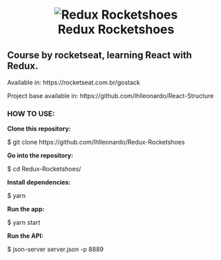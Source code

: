 <h1 align="center">
    <img alt="Redux Rocketshoes" src="https://camo.githubusercontent.com/e42868e1d9b1290402ecdcd17b831a281a28f2a7/68747470733a2f2f7265732e636c6f7564696e6172792e636f6d2f6c756b656d6f72616c65732f696d6167652f75706c6f61642f76313536323639363030302f726561646d655f6c6f676f732f72656163742d726f636b657473686f65735f6a79316c7a652e706e67" />
    <br>
    Redux Rocketshoes
</h1>
<h2>Course by rocketseat, learning React with Redux.</h2>
<p>Available in: https://rocketseat.com.br/gostack</p>
<p>Project base available in: https://github.com/lhlleonardo/React-Structure</p>
<h3>HOW TO USE:</h3>

<strong>Clone this repository:</strong>
<p>$ git clone https://github.com/lhlleonardo/Redux-Rocketshoes</p>

<strong>Go into the repository:</strong>
<p>$ cd Redux-Rocketshoes/</p>

<strong>Install dependencies:</strong>
<p>$ yarn</p>

<strong>Run the app:</strong>
<p>$ yarn start</p>

<strong>Run the API:</strong>
<p>$ json-server server.json -p 8889</p>
